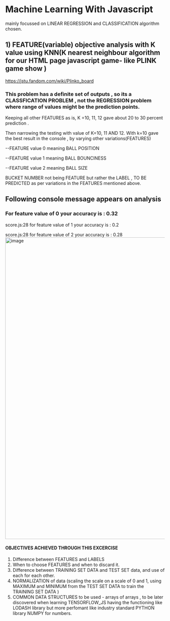 # Machine Learning With Javascript
mainly focussed on LINEAR REGRESSION and CLASSIFICATION algorithm chosen.

## 1) FEATURE(variable) objective analysis with K value using KNN(K nearest neighbour algorithm for our HTML page javascript game- like PLINK game show )
https://jstu.fandom.com/wiki/Plinko_board 

### This problem has a definite set of outputs , so its a CLASSFICATION PROBLEM , not the REGRESSION problem where range of values might be the prediction points. 
Keeping all other FEATURES as is, K =10, 11, 12 gave about 20 to 30 percent prediction .

Then narrowing the testing with value of K=10, 11 AND 12.
With k=10 gave the best result in the console , by varying other variations(FEATURES)

--FEATURE value 0 meaning BALL POSITION 

--FEATURE value 1 meaning BALL BOUNCINESS 

--FEATURE value 2 meaning BALL SIZE

BUCKET NUMBER not being FEATURE but rather the LABEL , TO BE PREDICTED as per variations in the FEATURES mentioned above.

## Following console message appears on analysis
### For feature value of  0 your accuracy is :  0.32

score.js:28 for feature value of  1 your accuracy is :  0.2

score.js:28 for feature value of  2 your accuracy is :  0.28
<img width="950" alt="image" src="https://github.com/contactmeroshan/MachineLearningWithJavascript/assets/87830296/666e1c96-e565-4b70-8255-3778419588d0">

#### OBJECTIVES ACHIEVED THROUGH THIS EXCERCISE 
1) Difference between FEATURES and LABELS
2) When to choose FEATURES and when to discard it.
3) Difference between TRAINING SET DATA and TEST SET data, and use of each for each other.
4) NORMALIZATION of data (scaling the scale on a scale of 0 and 1, using MAXIMUM and MINIMUM from the TEST SET DATA to train the TRAINING SET DATA )
5) COMMON DATA STRUCTURES to be used - arrays of arrays , to be later discovered when learning TENSORFLOW_JS having the functioning like LODASH library but more perfomant like industry standard PYTHON library NUMPY for numbers. 
